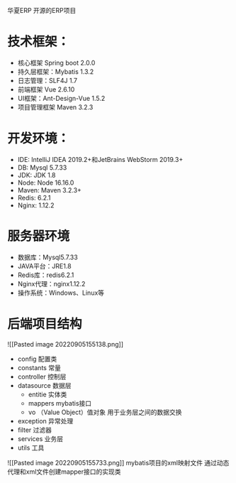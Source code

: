 华夏ERP 开源的ERP项目

# 技术框架：
- 核心框架 Spring boot 2.0.0
- 持久层框架：Mybatis 1.3.2
- 日志管理：SLF4J 1.7
- 前端框架 Vue 2.6.10
- UI框架：Ant-Design-Vue 1.5.2
- 项目管理框架 Maven 3.2.3

# 开发环境：
* IDE: IntelliJ IDEA 2019.2+和JetBrains WebStorm 2019.3+  
* DB: Mysql 5.7.33  
* JDK: JDK 1.8  
* Node: Node 16.16.0  
* Maven: Maven 3.2.3+  
* Redis: 6.2.1  
* Nginx: 1.12.2

# 服务器环境  
* 数据库：Mysql5.7.33  
* JAVA平台：JRE1.8  
* Redis库：redis6.2.1  
* Nginx代理：nginx1.12.2  
* 操作系统：Windows、Linux等

# 后端项目结构
![[Pasted image 20220905155138.png]]
- config 配置类
- constants 常量
- controller 控制层
- datasource 数据层
	- entitie 实体类
	- mappers mybatis接口
	- vo （Value Object）值对象 用于业务层之间的数据交换
- exception 异常处理
- filter 过滤器
- services 业务层
- utils 工具

![[Pasted image 20220905155733.png]]
mybatis项目的xml映射文件
通过动态代理和xml文件创建mapper接口的实现类
